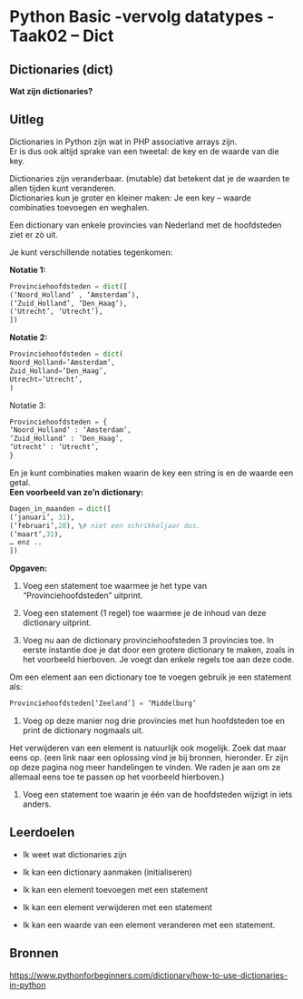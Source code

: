 # Python Basic -vervolg datatypes - Taak02 – Dict

## Dictionaries (dict)

**Wat zijn dictionaries?**

## Uitleg

Dictionaries in Python zijn wat in PHP associative arrays zijn.  
Er is dus ook altijd sprake van een tweetal: de key en de waarde van die key.

Dictionaries zijn veranderbaar. (mutable) dat betekent dat je de waarden te
allen tijden kunt veranderen.  
Dictionaries kun je groter en kleiner maken: Je een key – waarde combinaties
toevoegen en weghalen.

Een dictionary van enkele provincies van Nederland met de hoofdsteden ziet er zò
uit.

Je kunt verschillende notaties tegenkomen:

**Notatie 1:**

```python
Provinciehoofdsteden = dict([
(‘Noord_Holland’ , ‘Amsterdam’),
(‘Zuid_Holland’, ‘Den_Haag’),
(‘Utrecht’, ‘Utrecht’),
])
```

**Notatie 2:**

```python
Provinciehoofdsteden = dict(
Noord_Holland=’Amsterdam’,
Zuid_Holland=’Den_Haag’,
Utrecht=’Utrecht’,
)
```

Notatie 3:

```python
Provinciehoofdsteden = {
‘Noord_Holland’ : ’Amsterdam’,
‘Zuid_Holland’ : ’Den_Haag’,
‘Utrecht’ : ’Utrecht’,
}
```

En je kunt combinaties maken waarin de key een string is en de waarde een getal.  
**Een voorbeeld van zo’n dictionary:**

```python
Dagen_in_maanden = dict([
(‘januari’, 31),
(‘februari’,28), \# niet een schrikkeljaar dus.
(‘maart’,31),
… enz ..
])
```

**Opgaven:**

1. Voeg een statement toe waarmee je het type van “Provinciehoofdsteden”
    uitprint.

2. Voeg een statement (1 regel) toe waarmee je de inhoud van deze dictionary
    uitprint.

3. Voeg nu aan de dictionary provinciehoofsteden 3 provincies toe. In eerste
    instantie doe je dat door een grotere dictionary te maken, zoals in het
    voorbeeld hierboven. Je voegt dan enkele regels toe aan deze code.

Om een element aan een dictionary toe te voegen gebruik je een statement als:

```python
Provinciehoofdsteden[‘Zeeland’] = ‘Middelburg’
```

1. Voeg op deze manier nog drie provincies met hun hoofdsteden toe en print de
    dictionary nogmaals uit.

Het verwijderen van een element is natuurlijk ook mogelijk. Zoek dat maar eens
op. (een link naar een oplossing vind je bij bronnen, hieronder. Er zijn op deze
pagina nog meer handelingen te vinden. We raden je aan om ze allemaal eens toe
te passen op het voorbeeld hierboven.)

1. Voeg een statement toe waarin je één van de hoofdsteden wijzigt in iets
    anders.

## Leerdoelen

- Ik weet wat dictionaries zijn

- Ik kan een dictionary aanmaken (initialiseren)

- Ik kan een element toevoegen met een statement

- Ik kan een element verwijderen met een statement

- Ik kan een waarde van een element veranderen met een statement.

## Bronnen

<https://www.pythonforbeginners.com/dictionary/how-to-use-dictionaries-in-python>
